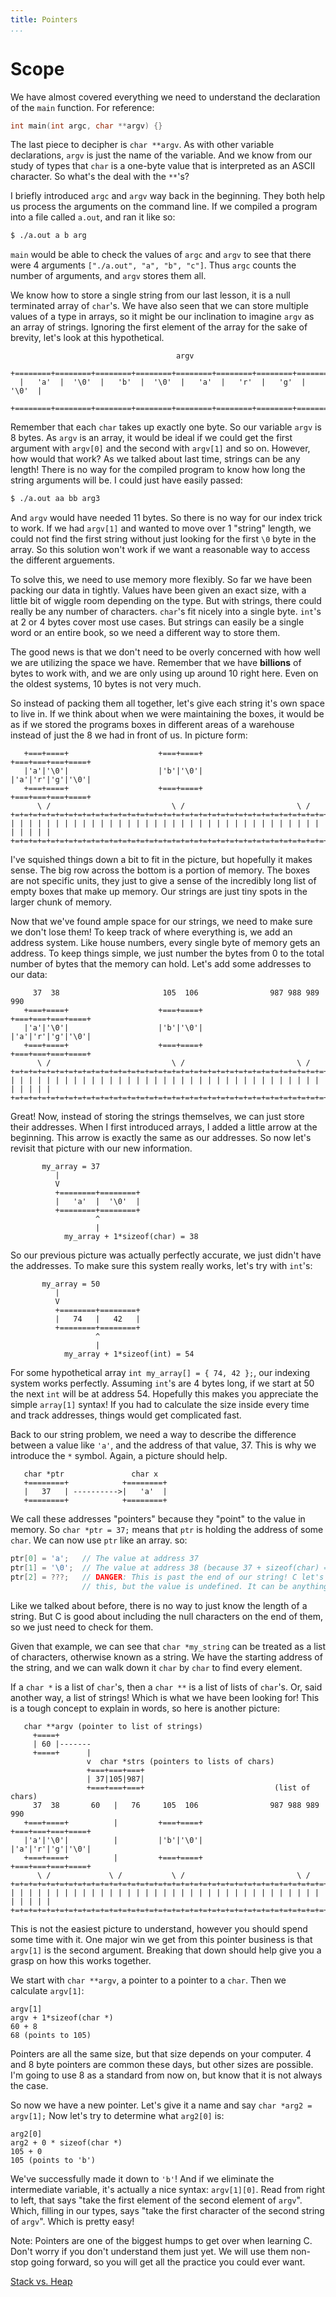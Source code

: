 ```yaml
---
title: Pointers
...
```


# Scope

We have almost covered everything we need to understand the declaration of the
`main` function. For reference:

```c
int main(int argc, char **argv) {}
```

The last piece to decipher is `char **argv`. As with other variable
declarations, `argv` is just the name of the variable. And we know from our
study of types that `char` is a one-byte value that is interpreted as an ASCII
character. So what's the deal with the `**`'s?

I briefly introduced `argc` and `argv` way back in the beginning. They both help
us process the arguments on the command line. If we compiled a program into a
file called `a.out`, and ran it like so:

```bash
$ ./a.out a b arg
```

`main` would be able to check the values of `argc` and `argv` to see that there
were 4 arguments `["./a.out", "a", "b", "c"]`. Thus `argc` counts the number
of arguments, and `argv` stores them all.

We know how to store a single string from our last lesson, it is a null
terminated array of `char`'s. We have also seen that we can store multiple
values of a type in arrays, so it might be our inclination to imagine `argv` as
an array of strings. Ignoring the first element of the array for the sake of
brevity, let's look at this hypothetical.

```
                                     argv
  +========+========+========+========+========+========+========+========+
  |   'a'  |  '\0'  |   'b'  |  '\0'  |   'a'  |   'r'  |   'g'  |  '\0'  |
  +========+========+========+========+========+========+========+========+
```

Remember that each `char` takes up exactly one byte. So our variable `argv` is 8
bytes. As `argv` is an array, it would be ideal if we could get the first
argument with `argv[0]` and the second with `argv[1]` and so on. However, how
would that work? As we talked about last time, strings can be any length! There
is no way for the compiled program to know how long the string arguments will
be. I could just have easily passed:

```bash
$ ./a.out aa bb arg3
```

And `argv` would have needed 11 bytes. So there is no way for our index trick to
work. If we had `argv[1]` and wanted to move over 1 "string" length, we could
not find the first string without just looking for the first `\0` byte in the
array. So this solution won't work if we want a reasonable way to access the
different arguements.

To solve this, we need to use memory more flexibly. So far we have been packing
our data in tightly. Values have been given an exact size, with a little bit of
wiggle room depending on the type. But with strings, there could really be any
number of characters. `char`'s fit nicely into a single byte. `int`'s at 2 or 4
bytes cover most use cases. But strings can easily be a single word or an entire
book, so we need a different way to store them.

The good news is that we don't need to be overly concerned with how well we are
utilizing the space we have. Remember that we have **billions** of bytes to work
with, and we are only using up around 10 right here. Even on the oldest systems,
10 bytes is not very much.

So instead of packing them all together, let's give each string it's own space
to live in. If we think about when we were maintaining the boxes, it would be as
if we stored the programs boxes in different areas of a warehouse instead of
just the 8 we had in front of us. In picture form:


```
   +===+====+                    +===+====+              +===+===+===+====+
   |'a'|'\0'|                    |'b'|'\0'|              |'a'|'r'|'g'|'\0'|
   +===+====+                    +===+====+              +===+===+===+====+
      \ /                           \ /                         \ /
+=+=+=+=+=+=+=+=+=+=+=+=+=+=+=+=+=+=+=+=+=+=+=+=+=+=+=+=+=+=+=+=+=+=+=+=+=+=+=+
| | | | | | | | | | | | | | | | | | | | | | | | | | | | | | | | | | | | | | | |
+=+=+=+=+=+=+=+=+=+=+=+=+=+=+=+=+=+=+=+=+=+=+=+=+=+=+=+=+=+=+=+=+=+=+=+=+=+=+=+
```

I've squished things down a bit to fit in the picture, but hopefully it makes
sense. The big row across the bottom is a portion of memory. The boxes are not
specific units, they just to give a sense of the incredibly long list of empty
boxes that make up memory. Our strings are just tiny spots in the larger chunk
of memory.

Now that we've found ample space for our strings, we need to make sure we don't
lose them! To keep track of where everything is, we add an address system. Like
house numbers, every single byte of memory gets an address. To keep things
simple, we just number the bytes from 0 to the total number of bytes that the
memory can hold. Let's add some addresses to our data:


```
     37  38                       105  106                987 988 989  990
   +===+====+                    +===+====+              +===+===+===+====+
   |'a'|'\0'|                    |'b'|'\0'|              |'a'|'r'|'g'|'\0'|
   +===+====+                    +===+====+              +===+===+===+====+
      \ /                           \ /                         \ /
+=+=+=+=+=+=+=+=+=+=+=+=+=+=+=+=+=+=+=+=+=+=+=+=+=+=+=+=+=+=+=+=+=+=+=+=+=+=+=+
| | | | | | | | | | | | | | | | | | | | | | | | | | | | | | | | | | | | | | | |
+=+=+=+=+=+=+=+=+=+=+=+=+=+=+=+=+=+=+=+=+=+=+=+=+=+=+=+=+=+=+=+=+=+=+=+=+=+=+=+
```

Great! Now, instead of storing the strings themselves, we can just store their
addresses. When I first introduced arrays, I added a little arrow at the
beginning. This arrow is exactly the same as our addresses. So now let's revisit
that picture with our new information.

```
       my_array = 37
          |
          V
          +========+========+
          |   'a'  |  '\0'  |
          +========+========+
                   ^
                   |
            my_array + 1*sizeof(char) = 38
```

So our previous picture was actually perfectly accurate, we just didn't have the
addresses. To make sure this system really works, let's try with `int`'s:
 
```
       my_array = 50
          |
          V
          +========+========+
          |   74   |   42   |
          +========+========+
                   ^
                   |
            my_array + 1*sizeof(int) = 54
```

For some hypothetical array `int my_array[] = { 74, 42 };`, our indexing system
works perfectly. Assuming `int`'s are 4 bytes long, if we start at 50 the next
`int` will be at address 54. Hopefully this makes you appreciate the simple
`array[1]` syntax! If you had to calculate the size inside every time and track
addresses, things would get complicated fast.

Back to our string problem, we need a way to describe the difference between a
value like `'a'`, and the address of that value, 37. This is why we introduce
the `*` symbol. Again, a picture should help.

```
   char *ptr               char x
   +========+            +========+
   |   37   | ---------->|   'a'  | 
   +========+            +========+
```

We call these addresses "pointers" because they "point" to the value in memory.
So `char *ptr = 37;` means that `ptr` is holding the address of some `char`. We
can now use `ptr` like an array. so:

```c
ptr[0] = 'a';   // The value at address 37
ptr[1] = '\0';  // The value at address 38 (because 37 + sizeof(char) = 38)
ptr[2] = ???;   // DANGER: This is past the end of our string! C let's us do
                // this, but the value is undefined. It can be anything!
```

Like we talked about before, there is no way to just know the length of a
string. But C is good about including the null characters on the end of them, so
we just need to check for them.

Given that example, we can see that `char *my_string` can be treated as a list
of characters, otherwise known as a string. We have the starting address of the
string, and we can walk down it `char` by `char` to find every element.

If a `char *` is a list of `char`'s, then a `char **` is a list of lists of
`char`'s. Or, said another way, a list of strings! Which is what we have been
looking for! This is a tough concept to explain in words, so here is another
picture:

```
   char **argv (pointer to list of strings)
     +====+
     | 60 |-------
     +====+      |
                 v  char *strs (pointers to lists of chars)
                 +===+===+===+
                 | 37|105|987|
                 +===+===+===+                             (list of chars)
     37  38       60   |   76     105  106                987 988 989  990
   +===+====+          |         +===+====+              +===+===+===+====+
   |'a'|'\0'|          |         |'b'|'\0'|              |'a'|'r'|'g'|'\0'|
   +===+====+          |         +===+====+              +===+===+===+====+
      \ /             \ /           \ /                         \ /
+=+=+=+=+=+=+=+=+=+=+=+=+=+=+=+=+=+=+=+=+=+=+=+=+=+=+=+=+=+=+=+=+=+=+=+=+=+=+=+
| | | | | | | | | | | | | | | | | | | | | | | | | | | | | | | | | | | | | | | |
+=+=+=+=+=+=+=+=+=+=+=+=+=+=+=+=+=+=+=+=+=+=+=+=+=+=+=+=+=+=+=+=+=+=+=+=+=+=+=+
```

This is not the easiest picture to understand, however you should spend some
time with it. One major win we get from this pointer business is that `argv[1]`
is the second argument. Breaking that down should help give you a grasp on how
this works together.

We start with `char **argv`, a pointer to a pointer to a `char`. Then we
calculate `argv[1]`:

```
argv[1]
argv + 1*sizeof(char *)
60 + 8
68 (points to 105)
```

Pointers are all the same size, but that size depends on your computer. 4 and 8
byte pointers are common these days, but other sizes are possible. I'm going to
use 8 as a standard from now on, but know that it is not always the case.

So now we have a new pointer. Let's give it a name and say `char *arg2 =
argv[1];` Now let's try to determine what `arg2[0]` is:

```
arg2[0]
arg2 + 0 * sizeof(char *)
105 + 0
105 (points to 'b')
```

We've successfully made it down to `'b'`! And if we eliminate the intermediate
variable, it's actually a nice syntax: `argv[1][0]`. Read from right to left,
that says "take the first element of the second element of `argv`". Which,
filling in our types, says "take the first character of the second string of
`argv`". Which is pretty easy!

Note: Pointers are one of the biggest humps to get over when learning C. Don't
worry if you don't understand them just yet. We will use them non-stop going
forward, so you will get all the practice you could ever want.

[Stack vs. Heap](13-stack-vs-heap.html)
